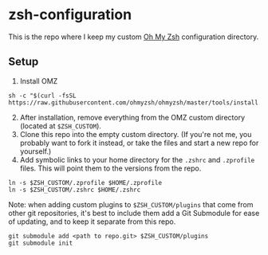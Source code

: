 # zsh-configuration

This is the repo where I keep my custom [Oh My Zsh](https://ohmyz.sh/) configuration directory.

## Setup

1. Install OMZ 
```shell
sh -c "$(curl -fsSL https://raw.githubusercontent.com/ohmyzsh/ohmyzsh/master/tools/install.sh)"
```

2. After installation, remove everything from the OMZ custom directory (located at `$ZSH_CUSTOM`). 
3. Clone this repo into the empty custom directory. (If you're not me, you probably want to fork it instead, or take the files and start a new repo for yourself.)
4. Add symbolic links to your home directory for the `.zshrc` and `.zprofile` files. This will point them to the versions from the repo.
```shell
ln -s $ZSH_CUSTOM/.zprofile $HOME/.zprofile
ln -s $ZSH_CUSTOM/.zshrc $HOME/.zshrc
```

Note: when adding custom plugins to `$ZSH_CUSTOM/plugins` that come from other git repositories, it's best to include them add a Git Submodule for ease of updating, and to keep it separate from this repo.
```shell
git submodule add <path to repo.git> $ZSH_CUSTOM/plugins
git submodule init
```
